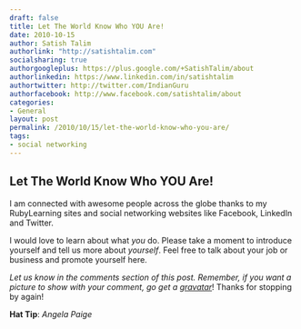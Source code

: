 ```yaml
---
draft: false
title: Let The World Know Who YOU Are!
date: 2010-10-15
author: Satish Talim
authorlink: "http://satishtalim.com"
socialsharing: true
authorgoogleplus: https://plus.google.com/+SatishTalim/about
authorlinkedin: https://www.linkedin.com/in/satishtalim
authortwitter: http://twitter.com/IndianGuru
authorfacebook: http://www.facebook.com/satishtalim/about
categories:
- General
layout: post
permalink: /2010/10/15/let-the-world-know-who-you-are/
tags:
- social networking
---
```

## Let The World Know Who YOU Are!

I am connected with awesome people across the globe thanks to my
RubyLearning sites and social networking websites like Facebook,
LinkedIn and Twitter.

I would love to learn about what *you* do. Please take a moment to
introduce yourself and tell us more about *yourself*. Feel free to talk
about your job or business and promote yourself here.

*Let us know in the comments section of this post. Remember, if you want
a picture to show with your comment, go get a
[gravatar](http://en.gravatar.com/)*! Thanks for stopping by again!

**Hat Tip**: *Angela Paige* <!-- (http://angelapaige.com/angelas-story/ broken or outdated link --> 
